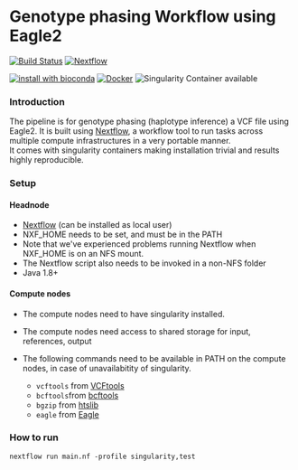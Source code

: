 # Genotype phasing Workflow using Eagle2

[![Build Status](https://travis-ci.org/h3abionet/chipimputation.svg?branch=master)](https://travis-ci.org/h3abionet/chipimputation)
[![Nextflow](https://img.shields.io/badge/nextflow-%E2%89%A50.30.0-brightgreen.svg)](https://www.nextflow.io/)

[![install with bioconda](https://img.shields.io/badge/install%20with-bioconda-brightgreen.svg)](http://bioconda.github.io/)
[![Docker](https://img.shields.io/docker/automated/nfcore/chipimputation.svg)](https://hub.docker.com/r/h3abionet/chipimputation)
![Singularity Container available](
https://img.shields.io/badge/singularity-available-7E4C74.svg)

### Introduction
The pipeline is for genotype phasing (haplotype inference) a VCF file using Eagle2. 
It is built using [Nextflow](https://www.nextflow.io), a workflow tool to run tasks across multiple compute infrastructures in a very portable manner.   
It comes with singularity containers making installation trivial and results highly reproducible.

### Setup

#### Headnode
  - [Nextflow](https://www.nextflow.io/) (can be installed as local user)
   - NXF_HOME needs to be set, and must be in the PATH
   - Note that we've experienced problems running Nextflow when NXF_HOME is on an NFS mount.
   - The Nextflow script also needs to be invoked in a non-NFS folder
  - Java 1.8+

#### Compute nodes

- The compute nodes need to have singularity installed.
- The compute nodes need access to shared storage for input, references, output
- The following commands need to be available in PATH on the compute nodes, in case of unavailabitity of singularity.

  - `vcftools` from [VCFtools](https://vcftools.github.io/index.html)
  - `bcftools`from [bcftools](https://samtools.github.io/bcftools/bcftools.html)
  - `bgzip` from [htslib](http://www.htslib.org)
  - `eagle` from [Eagle](https://data.broadinstitute.org/alkesgroup/Eagle/)


### How to run 
```nextflow run main.nf -profile singularity,test```